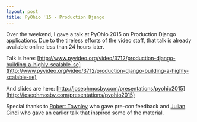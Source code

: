 ```yaml
---
layout: post
title: PyOhio '15 - Production Django
---
```


Over the weekend, I gave a talk at PyOhio 2015 on Production Django applications. Due to the tireless efforts of the video staff, that talk is already available online less than 24 hours later.

Talk is here: [http://www.pyvideo.org/video/3712/production-django-building-a-highly-scalable-se](http://www.pyvideo.org/video/3712/production-django-building-a-highly-scalable-se)

And slides are here: [http://josephmosby.com/presentations/pyohio2015](http://josephmosby.com/presentations/pyohio2015)

Special thanks to [Robert Townley](http://roberttownley.com/) who gave pre-con feedback and [Julian Gindi](http://juliangindi.com/) who gave an earlier talk that inspired some of the material. 
